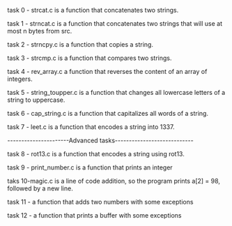 
task 0 - strcat.c is a function that concatenates two strings.

task 1 - strncat.c is a function that concatenates two strings that will use at most n bytes from src.

task 2 - strncpy.c is a function that copies a string.

task 3 - strcmp.c is a function that compares two strings.

task 4 - rev_array.c a function that reverses the content of an array of integers.

task 5 - string_toupper.c is a function that changes all lowercase letters of a string to uppercase.

task 6 - cap_string.c is a function that capitalizes all words of a string.

task 7 - leet.c is a function that encodes a string into 1337.

----------------------Advanced tasks----------------------------


task 8 - rot13.c is a function that encodes a string using rot13.

task 9 - print_number.c is a function that prints an integer

taks 10-magic.c is a line of code addition, so the program prints a[2] = 98, followed by a new line.

task 11 - a function that adds two numbers with some exceptions

task 12 - a function that prints a buffer with some exceptions



